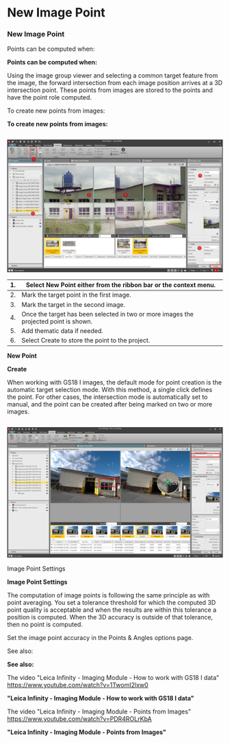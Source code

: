 # New Image Point

### New Image Point

Points can be computed when:

**Points can be computed when:**

Using the image group viewer and selecting a common target feature from the image, the forward intersection from each image position arrives at a 3D intersection point. These points from images are stored to the points and have the point role computed.

To create new points from images:

**To create new points from images:**

|  |  |
| --- | --- |

![Image](graphics/00886560.jpg)

| 1. | Select New Point either from the ribbon bar or the context menu. |
| --- | --- |
| 2. | Mark the target point in the first image. |
| 3. | Mark the target in the second image. |
| 4. | Once the target has been selected in two or more images the projected point is shown. |
| 5. | Add thematic data if needed. |
| 6. | Select Create to store the point to the project. |

**New Point**

**Create**

When working with GS18 I images, the default mode for point creation is the automatic target selection mode. With this method, a single click defines the point. For other cases, the intersection mode is automatically set to manual, and the point can be created after being marked on two or more images.

|  |  |
| --- | --- |

![Image](graphics/00803665.jpg)

Image Point Settings

**Image Point Settings**

The computation of image points is following the same principle as with point averaging. You set a tolerance threshold for which the computed 3D point quality is acceptable and when the results are within this tolerance a position is computed. When the 3D accuracy is outside of that tolerance, then no point is computed.

Set the image point accuracy in the Points & Angles options page.

See also:

**See also:**

The video "Leica Infinity - Imaging Module - How to work with GS18 I data" https://www.youtube.com/watch?v=1TwomI2lxw0

**"Leica Infinity - Imaging Module - How to work with GS18 I data"**

The video "Leica Infinity - Imaging Module - Points from Images" https://www.youtube.com/watch?v=PDR4ROLrKbA

**"Leica Infinity - Imaging Module - Points from Images"**

